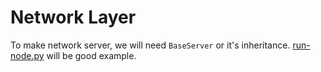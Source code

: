 # Network Layer

To make network server, we will need `BaseServer` or it's inheritance. [run-node.py](../../../../scripts/run-node.py#L83) will be good example.
